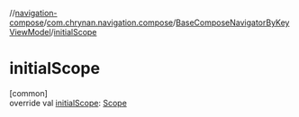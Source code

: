 //[navigation-compose](../../../index.md)/[com.chrynan.navigation.compose](../index.md)/[BaseComposeNavigatorByKeyViewModel](index.md)/[initialScope](initial-scope.md)

# initialScope

[common]\
override val [initialScope](initial-scope.md): [Scope](index.md)
